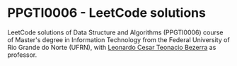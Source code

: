 # PPGTI0006 - LeetCode solutions

LeetCode solutions of Data Structure and Algorithms (PPGTI0006) course of Master's degree in
Information Technology from the Federal University of Rio Grande do Norte (UFRN),
with [Leonardo Cesar Teonacio Bezerra][professor] as professor.

[professor]: https://github.com/leobezerra
